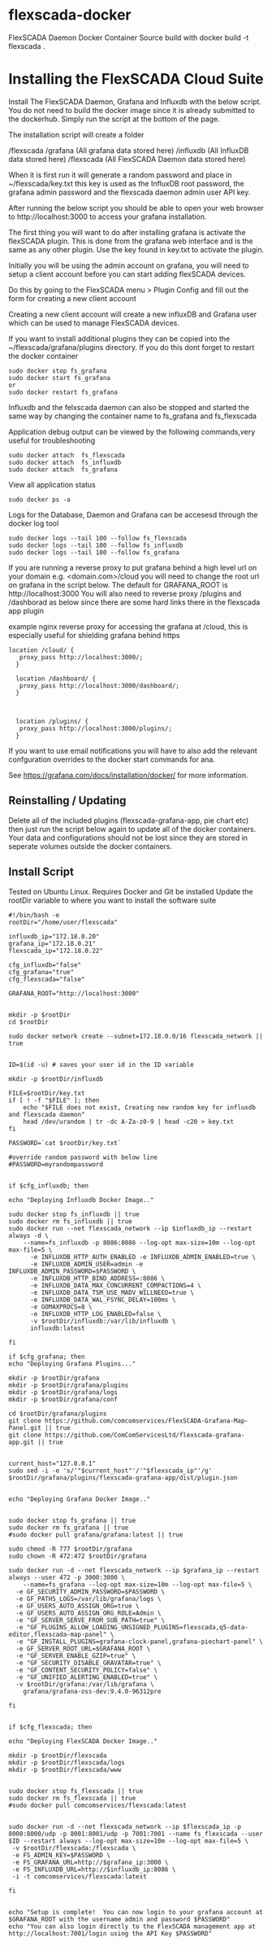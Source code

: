 # flexscada-docker
FlexSCADA Daemon Docker Container Source
build with docker build -t flexscada .



# Installing the FlexSCADA Cloud Suite



Install The FlexSCADA Daemon, Grafana and Influxdb with the below script. You do not need to build the docker image since it is already submitted to the dockerhub. Simply run the script at the bottom of the page.

The installation script will create a folder

<Home User>/flexscada
                     /grafana (All grafana data stored here)
                     /influxdb (All InfluxDB data stored here)
                     /flexscada (All FlexSCADA Daemon data stored here)
    
When it is first run it will generate a random password and place in ~/flexscada/key.txt
this key is used as the InfluxDB root password, the grafana admin password and the flexscada daemon admin user
API key.

After running the below script you should be able to open your web browser to http://localhost:3000 to access your grafana installation.

The first thing you will want to do after installing grafana is activate the flexSCADA plugin. This is done from the grafana web interface and is the same as any other plugin.   Use the key found in key.txt to activate the plugin.

Initially you will be using the admin account on grafana, you will need to setup a client account before you can start adding flexSCADA devices.

Do this by going to the FlexSCADA menu > Plugin Config and fill out the form for creating a new client account

Creating a new client account will create a new influxDB and Grafana user which can be used to manage FlexSCADA devices.

If you want to install additional plugins they can be copied into the ~/flexscada/grafana/plugins directory. If you do this dont forget to restart the docker container

```console
sudo docker stop fs_grafana
sudo docker start fs_grafana
or
sudo docker restart fs_grafana
```
Influxdb and the felxscada daemon can also be stopped and started the same way by changing the container name to fs_grafana and fs_flexscada

Application debug output can be viewed by the following commands,very useful for troubleshooting

```console
sudo docker attach  fs_flexscada
sudo docker attach  fs_influxdb
sudo docker attach  fs_grafana
```
View all application status

```console
sudo docker ps -a
```


Logs for the Database, Daemon and Grafana can be accesesd through the docker log tool

```console
sudo docker logs --tail 100 --follow fs_flexscada
sudo docker logs --tail 100 --follow fs_influxdb
sudo docker logs --tail 100 --follow fs_grafana
```



If you are running a reverse proxy to put grafana behind a high level url on your domain e.g. <domain.com>/cloud
you will need to change the root url on grafana in the script below. The default for GRAFANA_ROOT is http://localhost:3000
You will also need to reverse proxy /plugins and /dashborad as below since there are some hard links there in the flexscada app plugin

example nginx reverse proxy for accessing the grafana at /cloud, this is especially useful for shielding grafana behind https

```
location /cloud/ {
   proxy_pass http://localhost:3000/;
  }

  location /dashboard/ {
   proxy_pass http://localhost:3000/dashboard/;
  }



  location /plugins/ {
   proxy_pass http://localhost:3000/plugins/;
  }
  ```


If you want to use email notifications you will have to also add the relevant confguration overrides to the docker start commands for ana.

See https://grafana.com/docs/installation/docker/ for more information.




## Reinstalling / Updating

Delete all of the included plugins (flexscada-grafana-app, pie chart etc)
then just run the script below again to update all of the docker containers.  Your data and configurations should not be lost since they are stored in seperate volumes outside the docker containers.






## Install Script

Tested on Ubuntu Linux. Requires Docker and Git be installed
Update the rootDir variable to where you want to install the software suite

```console
#!/bin/bash -e
rootDir="/home/user/flexscada"

influxdb_ip="172.18.0.20"
grafana_ip="172.18.0.21"
flexscada_ip="172.18.0.22"

cfg_influxdb="false"
cfg_grafana="true"
cfg_flexscada="false"

GRAFANA_ROOT="http://localhost:3000"


mkdir -p $rootDir
cd $rootDir

sudo docker network create --subnet=172.18.0.0/16 flexscada_network || true


ID=$(id -u) # saves your user id in the ID variable

mkdir -p $rootDir/influxdb

FILE=$rootDir/key.txt
if [ ! -f "$FILE" ]; then
    echo "$FILE does not exist, Creating new random key for influxdb and flexscada daemon"
    head /dev/urandom | tr -dc A-Za-z0-9 | head -c20 > key.txt
fi

PASSWORD=`cat $rootDir/key.txt`

#override random password with below line
#PASSWORD=myrandompassword


if $cfg_influxdb; then

echo "Deploying Influxdb Docker Image.."

sudo docker stop fs_influxdb || true
sudo docker rm fs_influxdb || true
sudo docker run --net flexscada_network --ip $influxdb_ip --restart always -d \
    --name=fs_influxdb -p 8086:8086 --log-opt max-size=10m --log-opt max-file=5 \
      -e INFLUXDB_HTTP_AUTH_ENABLED -e INFLUXDB_ADMIN_ENABLED=true \
      -e INFLUXDB_ADMIN_USER=admin -e INFLUXDB_ADMIN_PASSWORD=$PASSWORD \
      -e INFLUXDB_HTTP_BIND_ADDRESS=:8086 \
      -e INFLUXDB_DATA_MAX_CONCURRENT_COMPACTIONS=4 \
      -e INFLUXDB_DATA_TSM_USE_MADV_WILLNEED=true \
      -e INFLUXDB_DATA_WAL_FSYNC_DELAY=100ms \
      -e GOMAXPROCS=8 \
      -e INFLUXDB_HTTP_LOG_ENABLED=false \
      -v $rootDir/influxdb:/var/lib/influxdb \
      influxdb:latest

fi

if $cfg_grafana; then
echo "Deploying Grafana Plugins..."
      
mkdir -p $rootDir/grafana
mkdir -p $rootDir/grafana/plugins
mkdir -p $rootDir/grafana/logs
mkdir -p $rootDir/grafana/conf

cd $rootDir/grafana/plugins
git clone https://github.com/comcomservices/FlexSCADA-Grafana-Map-Panel.git || true
git clone https://github.com/ComComServicesLtd/flexscada-grafana-app.git || true


current_host="127.0.0.1"
sudo sed -i -e 's/'"$current_host"'/'"$flexscada_ip"'/g' $rootDir/grafana/plugins/flexscada-grafana-app/dist/plugin.json 


echo "Deploying Grafana Docker Image.."


sudo docker stop fs_grafana || true
sudo docker rm fs_grafana || true
#sudo docker pull grafana/grafana:latest || true

sudo chmod -R 777 $rootDir/grafana
sudo chown -R 472:472 $rootDir/grafana

sudo docker run -d --net flexscada_network --ip $grafana_ip --restart always --user 472 -p 3000:3000 \
    --name=fs_grafana --log-opt max-size=10m --log-opt max-file=5 \
  -e GF_SECURITY_ADMIN_PASSWORD=$PASSWORD \
  -e GF_PATHS_LOGS=/var/lib/grafana/logs \
  -e GF_USERS_AUTO_ASSIGN_ORG=true \
  -e GF_USERS_AUTO_ASSIGN_ORG_ROLE=Admin \
  -e "GF_SERVER_SERVE_FROM_SUB_PATH=true" \
  -e "GF_PLUGINS_ALLOW_LOADING_UNSIGNED_PLUGINS=flexscada,q5-data-editor,flexscada-map-panel" \
  -e "GF_INSTALL_PLUGINS=grafana-clock-panel,grafana-piechart-panel" \
  -e GF_SERVER_ROOT_URL=$GRAFANA_ROOT \
  -e "GF_SERVER_ENABLE_GZIP=true" \
  -e "GF_SECURITY_DISABLE_GRAVATAR=true" \
  -e "GF_CONTENT_SECURITY_POLICY=false" \
  -e "GF_UNIFIED_ALERTING_ENABLED=true" \
  -v $rootDir/grafana:/var/lib/grafana \
    grafana/grafana-oss-dev:9.4.0-96312pre

fi


if $cfg_flexscada; then

echo "Deploying FlexSCADA Docker Image.."
    
mkdir -p $rootDir/flexscada
mkdir -p $rootDir/flexscada/logs
mkdir -p $rootDir/flexscada/www

    
sudo docker stop fs_flexscada || true
sudo docker rm fs_flexscada || true
#sudo docker pull comcomservices/flexscada:latest


sudo docker run -d --net flexscada_network --ip $flexscada_ip -p 8000:8000/udp -p 8001:8001/udp -p 7001:7001 --name fs_flexscada --user $ID --restart always --log-opt max-size=10m --log-opt max-file=5 \
 -v $rootDir/flexscada:/flexscada \
 -e FS_ADMIN_KEY=$PASSWORD \
 -e FS_GRAFANA_URL=http://$grafana_ip:3000 \
 -e FS_INFLUXDB_URL=http://$influxdb_ip:8086 \
 -i -t comcomservices/flexscada:latest

fi


echo "Setup is complete!  You can now login to your grafana account at $GRAFANA_ROOT with the username admin and password $PASSWORD"
echo "You can also login directly to the FlexSCADA management app at http://localhost:7001/login using the API Key $PASSWORD"








```




```
